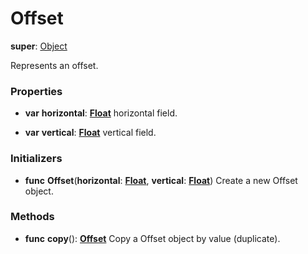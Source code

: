 # Offset

**super**: [Object](Object.md)

Represents an offset.

### Properties

* **var** **horizontal**: **[Float](../gravity/types.md)**
horizontal field.

* **var** **vertical**: **[Float](../gravity/types.md)**
vertical field.

</ul>

### Initializers

* **func** **Offset**(**horizontal**: <strong>[Float](../gravity/types.md)</strong>, **vertical**: <strong>[Float](../gravity/types.md)</strong>)
Create a new Offset object.

</ul>

### Methods

* **func** **copy**(): <strong>[Offset](offset.md)</strong> 
Copy a Offset object by value (duplicate).

</ul>

</ul>

